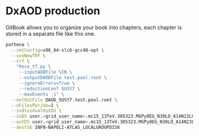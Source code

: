 # DxAOD production


GitBook allows you to organize your book into chapters, each chapter is stored in a separate file like this one.


```bash
pathena \
  --cmtConfig=x86_64-slc6-gcc48-opt \
  --useNewTRF \
  --trf \
    "Reco_tf.py \
     --inputAODFile %IN \
     --outputDAODFile test.pool.root \
     --ignoreErrors=True \
     --reductionConf SUSY7 \
     --maxEvents -1" \
  --extOutFile DAOD_SUSY7.test.pool.root \
  --nFilesPerJob=1 \
  --individualOutDS \
  --inDS user.<grid_user_name>.mc15_13TeV.305323.MGPy8EG_N30LO_A14N23LO_DM_BBscalar_p20_c1_jpt100.AOD.v3_EXT0/ \
  --outDS user.<grid_user_name>.mc15_13TeV.305323.MGPy8EG_N30LO_A14N23LO_DM_BBscalar_p20_c1_jpt100.DAOD_SUSY7_p2425.v2/ \
  --destSE INFN-NAPOLI-ATLAS_LOCALGROUPDISK
```
